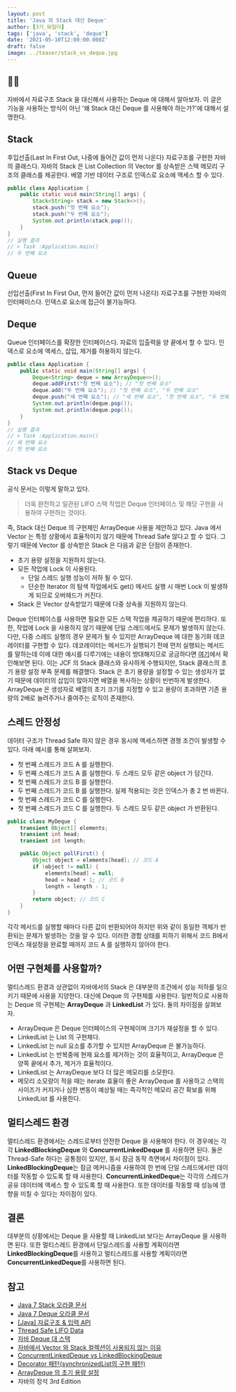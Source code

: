 ```yaml
---
layout: post
title: 'Java 의 Stack 대신 Deque'
author: [3기_와일더]
tags: ['java', 'stack', 'deque']
date: '2021-05-10T12:00:00.000Z'
draft: false
image: ../teaser/stack_vs_deque.jpg
---
```


## 🤹‍♀️

자바에서 자료구조 Stack 을 대신해서 사용하는 Deque 에 대해서 알아보자. 이 글은 기능을 사용하는 방식이 아닌 '왜 Stack 대신 Deque 를 사용해야 하는가?'에 대해서 설명한다.

## Stack

후입선출(Last In First Out, 나중에 들어간 값이 먼저 나온다) 자료구조를 구현한 자바의 클래스다. 자바의 Stack 은 List Collection 의 Vector 를 상속받은 스택 메모리 구조의 클래스를 제공한다. 배열 기반 데이터 구조로 인덱스로 요소에 액세스 할 수 있다.

```java
public class Application {
    public static void main(String[] args) {
        Stack<String> stack = new Stack<>();
        stack.push("첫 번째 요소");
        stack.push("두 번째 요소");
        System.out.println(stack.pop());
    }
}   
// 실행 결과
// > Task :Application.main()
// 두 번째 요소
```

## Queue

선입선출(First In First Out, 먼저 들어간 값이 먼저 나온다) 자료구조를 구현한 자바의 인터페이스다. 인덱스로 요소에 접근이 불가능하다.

## Deque

Queue 인터페이스를 확장한 인터페이스다. 자료의 입출력을 양 끝에서 할 수 있다. 인덱스로 요소에 액세스, 삽입, 제거를 허용하지 않는다.

```java
public class Application {
    public static void main(String[] args) {
        Deque<String> deque = new ArrayDeque<>();
        deque.addFirst("첫 번째 요소"); // "첫 번째 요소"
        deque.add("두 번째 요소"); // "첫 번째 요소", "두 번째 요소"
        deque.push("세 번째 요소"); // "세 번째 요소", "첫 번째 요소", "두 번째 요소"
        System.out.println(deque.pop());
        System.out.println(deque.pop());
    }
}
// 실행 결과
// > Task :Application.main()
// 세 번째 요소
// 첫 번째 요소
```

## Stack vs Deque

공식 문서는 이렇게 말하고 있다.

> 더욱 완전하고 일관된 LIFO 스택 작업은 Deque 인터페이스 및 해당 구현을 사용하여 구현하는 것이다.

즉, Stack 대신 Deque 의 구현체인 ArrayDeque 사용을 제안하고 있다. Java 에서 Vector 는 특정 상황에서 효율적이지 않기 때문에 Thread Safe 않다고 할 수 있다. 그렇기 때문에 Vector 를 상속받은 Stack 은 다음과 같은 단점이 존재한다.

- 초기 용량 설정을 지원하지 않는다.
- 모든 작업에 Lock 이 사용된다.
  - 단일 스레드 실행 성능이 저하 될 수 있다.
  - 단순한 Iterator 의 탐색 작업에서도 get() 메서드 실행 시 매번 Lock 이 발생하게 되므로 오버헤드가 커진다.
- Stack 은 Vector 상속받았기 때문에 다중 상속을 지원하지 않는다.

Deque 인터페이스를 사용하면 필요한 모든 스택 작업을 제공하기 때문에 편리하다. 또한, 작업에 Lock 을 사용하지 않기 때문에 단일 스레드에서도 문제가 발생하지 않는다. 다만, 다중 스레드 실행의 경우 문제가 될 수 있지만 ArrayDeque 에 대한 동기화 데코레이터를 구현할 수 있다. 데코레이터는 메서드가 실행되기 전에 먼저 실행되는 메서드를 말하는데 이에 대한 예시를 다루기에는 내용이 방대해지므로 궁금하다면 [여기](https://effectiveprogramming.tistory.com/entry/Decorator-%ED%8C%A8%ED%84%B4synchronizedList%EC%9D%98-%EA%B5%AC%ED%98%84-%ED%8C%A8%ED%84%B4)에서 확인해보면 된다. 이는 JCF 의 Stack 클래스와 유사하게 수행되지만, Stack 클래스의 초기 용량 설정 부족 문제를 해결했다. Stack 은 초기 용량을 설정할 수 있는 생성자가 없기 때문에 데이터의 삽입이 많아지면 배열을 복사하는 상황이 빈번하게 발생한다. ArrayDeque 은 생성자로 배열의 초기 크기를 지정할 수 있고 용량이 초과하면 기존 용량의 2배로 늘려주거나 줄여주는 로직이 존재한다.

## 스레드 안정성

데이터 구조가 Thread Safe 하지 않은 경우 동시에 액세스하면 경쟁 조건이 발생할 수 있다. 아래 예시를 통해 살펴보자.

- 첫 번째 스레드가 코드 A 를 실행한다.
- 두 번째 스레드가 코드 A 를 실행한다. 두 스레드 모두 같은 object 가 담긴다.
- 첫 번째 스레드가 코드 B 를 실행한다.
- 두 번째 스레드가 코드 B 를 실행한다. 실제 적용되는 것은 인덱스가 총 2 번 바뀐다.
- 첫 번째 스레드가 코드 C 를 실행한다.
- 첫 번째 스레드가 코드 C 를 실행한다. 두 스레드 모두 같은 object 가 반환된다.

```java
public class MyDeque {
    transient Object[] elements;
    transient int head;
    transient int length;

    public Object pollFirst() {
        Object object = elements[head]; // 코드 A
        if (object != null) {
            elements[head] = null;
            head = head + 1; // 코드 B
            length = length - 1;
        }
        return object; // 코드 C
    }
}

```

각각 메서드를 실행할 때마다 다른 값이 반환되어야 하지만 위와 같이 동일한 객체가 반환되는 문제가 발생하는 것을 알 수 있다. 이러한 경합 상태를 피하기 위해서 코드 B에서 인덱스 재설정을 완료할 때까지 코드 A 를 실행하지 않아야 한다.

## 어떤 구현체를 사용할까?

멀티스레드 환경과 상관없이 자바에서의 Stack 은 대부분의 조건에서 성능 저하를 일으키기 때문에 사용을 지양한다. 대신에 Deque 의 구현체를 사용한다. 일반적으로 사용하는 Deque 의 구현체는 <b>ArrayDeque</b> 과 <b>LinkedList</b> 가 있다. 둘의 차이점을 살펴보자.

- ArrayDeque 은 Deque 인터페이스의 구현체이며 크기가 재설정을 할 수 있다.
- LinkedList 는 List 의 구현체다.
- LinkedList 는 null 요소를 추가할 수 있지만 ArrayDeque 은 불가능하다.
- LinkedList 는 반복중에 현재 요소를 제거하는 것이 효율적이고, ArrayDeque 은 양쪽 끝에서 추가, 제거가 효율적이다.
- LinkedList 는 ArrayDeque 보다 더 많은 메모리를 소모한다.
- 메모리 소모량이 적을 때는 iterate 효율이 좋은 ArrayDeque 를 사용하고 스택의 사이즈가 커지거나 심한 변동이 예상될 때는 즉각적인 메모리 공간 확보를 위해 LinkedList 를 사용한다. 

## 멀티스레드 환경

멀티스레드 환경에서는 스레드로부터 안전한 Deque 을 사용해야 한다. 이 경우에는 각각 <b>LinkedBlockingDeque</b> 와 <b>ConcurrentLinkedDeque</b> 를 사용하면 된다. 둘은 Thread-Safe 하다는 공통점이 있지만, 동시 잠금 동작 측면에서 차이점이 있다. <b>LinkedBlockingDeque</b>는 잠금 메커니즘을 사용하여 한 번에 단일 스레드에서만 데이터를 작동할 수 있도록 할 때 사용한다. <b>ConcurrentLinkedDeque</b>는 각각의 스레드가 공유 데이터에 액세스 할 수 있도록 할 때 사용한다. 또한 데이터를 작동할 때 성능에 영향을 미칠 수 있다는 차이점이 있다. 

## 결론

대부분의 상황에서는 Deque 을 사용할 때 LinkedList 보다는 ArrayDeque 을 사용하면 된다. 또한 멀티스레드 환경에서 단일스레드를 사용할 계획이라면 <b>LinkedBlockingDeque</b>를 사용하고 멀티스레드를 사용할 계획이라면 <b>ConcurrentLinkedDeque</b>를 사용하면 된다.

## 참고

- [Java 7 Stack 오라클 문서](https://docs.oracle.com/javase/7/docs/api/java/util/Stack.html)
- [Java 7 Deque 오라클 문서](https://docs.oracle.com/javase/7/docs/api/java/util/Deque.html)
- [[Java] 자료구조 & 입력 API](https://machine-geon.tistory.com/71)
- [Thread Safe LIFO Data](https://www.baeldung.com/java-lifo-thread-safe)
- [자바 Deque 대 스택](https://recordsoflife.tistory.com/222)
- [자바에서 Vector 와 Stack 컬렉션이 사용되지 않는 이유](https://aahc.tistory.com/8)
- [ConcurrentLinkedDeque vs LinkedBlockingDeque](https://stackoverflow.com/questions/19179046/concurrentlinkeddeque-vs-linkedblockingdeque)
- [Decorator 패턴(synchronizedList의 구현 패턴)](https://effectiveprogramming.tistory.com/entry/Decorator-%ED%8C%A8%ED%84%B4synchronizedList%EC%9D%98-%EA%B5%AC%ED%98%84-%ED%8C%A8%ED%84%B4)
- [ArrayDeque 의 초기 용량 설정](https://junghyungil.tistory.com/116)
- 자바의 정석 3rd Edition
